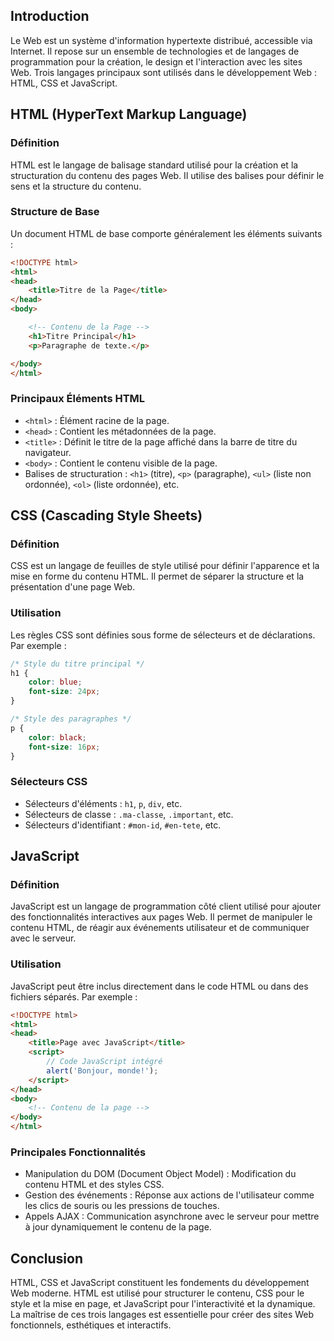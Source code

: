 ## Introduction

Le Web est un système d'information hypertexte distribué, accessible via Internet. Il repose sur un ensemble de technologies et de langages de programmation pour la création, le design et l'interaction avec les sites Web. Trois langages principaux sont utilisés dans le développement Web : HTML, CSS et JavaScript.

## HTML (HyperText Markup Language)

### Définition

HTML est le langage de balisage standard utilisé pour la création et la structuration du contenu des pages Web. Il utilise des balises pour définir le sens et la structure du contenu.

### Structure de Base

Un document HTML de base comporte généralement les éléments suivants :

```html
<!DOCTYPE html>
<html>
<head>
    <title>Titre de la Page</title>
</head>
<body>

    <!-- Contenu de la Page -->
    <h1>Titre Principal</h1>
    <p>Paragraphe de texte.</p>

</body>
</html>
```

### Principaux Éléments HTML

- `<html>` : Élément racine de la page.
- `<head>` : Contient les métadonnées de la page.
- `<title>` : Définit le titre de la page affiché dans la barre de titre du navigateur.
- `<body>` : Contient le contenu visible de la page.
- Balises de structuration : `<h1>` (titre), `<p>` (paragraphe), `<ul>` (liste non ordonnée), `<ol>` (liste ordonnée), etc.

## CSS (Cascading Style Sheets)

### Définition

CSS est un langage de feuilles de style utilisé pour définir l'apparence et la mise en forme du contenu HTML. Il permet de séparer la structure et la présentation d'une page Web.

### Utilisation

Les règles CSS sont définies sous forme de sélecteurs et de déclarations. Par exemple :

```css
/* Style du titre principal */
h1 {
    color: blue;
    font-size: 24px;
}

/* Style des paragraphes */
p {
    color: black;
    font-size: 16px;
}
```

### Sélecteurs CSS

- Sélecteurs d'éléments : `h1`, `p`, `div`, etc.
- Sélecteurs de classe : `.ma-classe`, `.important`, etc.
- Sélecteurs d'identifiant : `#mon-id`, `#en-tete`, etc.

## JavaScript

### Définition

JavaScript est un langage de programmation côté client utilisé pour ajouter des fonctionnalités interactives aux pages Web. Il permet de manipuler le contenu HTML, de réagir aux événements utilisateur et de communiquer avec le serveur.

### Utilisation

JavaScript peut être inclus directement dans le code HTML ou dans des fichiers séparés. Par exemple :

```html
<!DOCTYPE html>
<html>
<head>
    <title>Page avec JavaScript</title>
    <script>
        // Code JavaScript intégré
        alert('Bonjour, monde!');
    </script>
</head>
<body>
    <!-- Contenu de la page -->
</body>
</html>
```

### Principales Fonctionnalités

- Manipulation du DOM (Document Object Model) : Modification du contenu HTML et des styles CSS.
- Gestion des événements : Réponse aux actions de l'utilisateur comme les clics de souris ou les pressions de touches.
- Appels AJAX : Communication asynchrone avec le serveur pour mettre à jour dynamiquement le contenu de la page.

## Conclusion

HTML, CSS et JavaScript constituent les fondements du développement Web moderne. HTML est utilisé pour structurer le contenu, CSS pour le style et la mise en page, et JavaScript pour l'interactivité et la dynamique. La maîtrise de ces trois langages est essentielle pour créer des sites Web fonctionnels, esthétiques et interactifs.
